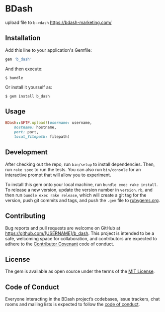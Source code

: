 # BDash

upload file to `b->dash` https://bdash-marketing.com/

## Installation

Add this line to your application's Gemfile:

```ruby
gem 'b_dash'
```

And then execute:

    $ bundle

Or install it yourself as:

    $ gem install b_dash

## Usage

```ruby
BDash::SFTP.upload!(username: username,
    hostname: hostname,
    port: port,
    local_filepath: filepath)
```

## Development

After checking out the repo, run `bin/setup` to install dependencies. Then, run `rake spec` to run the tests. You can also run `bin/console` for an interactive prompt that will allow you to experiment.

To install this gem onto your local machine, run `bundle exec rake install`. To release a new version, update the version number in `version.rb`, and then run `bundle exec rake release`, which will create a git tag for the version, push git commits and tags, and push the `.gem` file to [rubygems.org](https://rubygems.org).

## Contributing

Bug reports and pull requests are welcome on GitHub at https://github.com/[USERNAME]/b_dash. This project is intended to be a safe, welcoming space for collaboration, and contributors are expected to adhere to the [Contributor Covenant](http://contributor-covenant.org) code of conduct.

## License

The gem is available as open source under the terms of the [MIT License](https://opensource.org/licenses/MIT).

## Code of Conduct

Everyone interacting in the BDash project’s codebases, issue trackers, chat rooms and mailing lists is expected to follow the [code of conduct](https://github.com/[USERNAME]/b_dash/blob/master/CODE_OF_CONDUCT.md).
